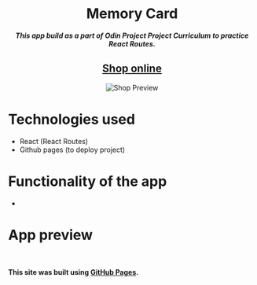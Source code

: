 <h1 align="center">Memory Card</h1>
<p align="center"> <strong><i>This app build as a part of Odin Project Project Curriculum to practice React Routes.</strong></i> </p>
<h2 align="center"><a href="https://newgen2022.github.io/memory-card/">Shop online</a></h2>

<p align="center">
  <img src="" alt="Shop Preview">
</p>

# Technologies used
- React (React Routes)
- Github pages (to deploy project)

# Functionality of the app
- 


# App preview
![]()
![]()
![]()
![]()
![]()
![]()

**This site was built using [GitHub Pages](https://pages.github.com/).**
